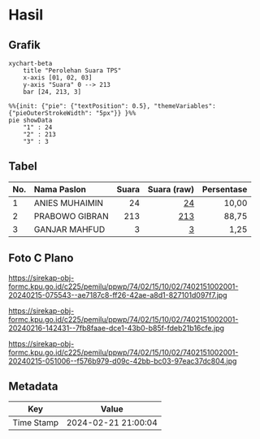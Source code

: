 # Hasil

## Grafik

```mermaid
xychart-beta
    title "Perolehan Suara TPS"
    x-axis [01, 02, 03]
    y-axis "Suara" 0 --> 213
    bar [24, 213, 3]
```

```mermaid
%%{init: {"pie": {"textPosition": 0.5}, "themeVariables": {"pieOuterStrokeWidth": "5px"}} }%%
pie showData
    "1" : 24
    "2" : 213
    "3" : 3
```

## Tabel

| No. | Nama Paslon    | Suara | Suara (raw) | Persentase |
|:--- |:-------------- | -----:| -----------:| ----------:|
| 1   | ANIES MUHAIMIN | 24    | [24][p-1]   | 10,00      |
| 2   | PRABOWO GIBRAN | 213   | [213][p-2]  | 88,75      |
| 3   | GANJAR MAHFUD  | 3     | [3][p-3]    | 1,25       |


[p-1]: https://github.com/gigit-pemilu/pemilu-2024-74-sulawesi-tenggara/blob/main/pilpres/hitung-suara/sub/74-sulawesi-tenggara/sub/02-konawe/sub/15-tongauna/sub/1002-mata-iwoi/sub/001-tps/sub/paslon-1.txt
[p-2]: https://github.com/gigit-pemilu/pemilu-2024-74-sulawesi-tenggara/blob/main/pilpres/hitung-suara/sub/74-sulawesi-tenggara/sub/02-konawe/sub/15-tongauna/sub/1002-mata-iwoi/sub/001-tps/sub/paslon-2.txt
[p-3]: https://github.com/gigit-pemilu/pemilu-2024-74-sulawesi-tenggara/blob/main/pilpres/hitung-suara/sub/74-sulawesi-tenggara/sub/02-konawe/sub/15-tongauna/sub/1002-mata-iwoi/sub/001-tps/sub/paslon-3.txt

## Foto C Plano

https://sirekap-obj-formc.kpu.go.id/c225/pemilu/ppwp/74/02/15/10/02/7402151002001-20240215-075543--ae7187c8-ff26-42ae-a8d1-827101d097f7.jpg

https://sirekap-obj-formc.kpu.go.id/c225/pemilu/ppwp/74/02/15/10/02/7402151002001-20240216-142431--7fb8faae-dce1-43b0-b85f-fdeb21b16cfe.jpg

https://sirekap-obj-formc.kpu.go.id/c225/pemilu/ppwp/74/02/15/10/02/7402151002001-20240215-051006--f576b979-d09c-42bb-bc03-97eac37dc804.jpg


## Metadata

| Key        | Value               |
| ---------- | ------------------- |
| Time Stamp | 2024-02-21 21:00:04 |



